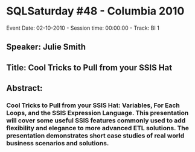 # SQLSaturday #48 - Columbia 2010
Event Date: 02-10-2010 - Session time: 00:00:00 - Track: BI 1
## Speaker: Julie Smith
## Title: Cool Tricks to Pull from your SSIS Hat
## Abstract:
### Cool Tricks to Pull from your SSIS Hat:  Variables, For Each Loops, and the SSIS Expression Language. This presentation will cover some useful SSIS features commonly used to add flexibility and elegance to more advanced ETL solutions.  The presentation demonstrates short case studies of real world business scenarios and solutions.  
